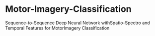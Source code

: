 # Motor-Imagery-Classification
Sequence-to-Sequence Deep Neural Network withSpatio-Spectro and Temporal Features for MotorImagery Classification
